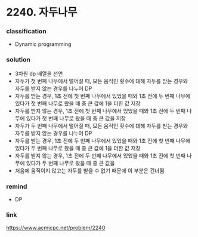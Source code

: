 # 2240. 자두나무

### classification
* Dynamic programming

### solution
* 3차원 dp 배열을 선언
* 자두가 첫 번째 나무에서 떨어질 때, 모든 움직인 횟수에 대해 자두를 받는 경우와 자두를 받지 않는 경우를 나누어 DP
* 자두를 받는 경우, 1초 전에 첫 번째 나무에서 있었을 때와 1초 전에 두 번째 나무에 있다가 첫 번째 나무로 왔을 때 중 큰 값에 1을 더한 값 저장
* 자두를 받지 않는 경우, 1초 전에 첫 번째 나무에서 있었을 때와 1초 전에 두 번째 나무에 있다가 첫 번째 나무로 왔을 때 중 큰 값을 저장
* 자두가 두 번째 나무에서 떨어질 때, 모든 움직인 횟수에 대해 자두를 받는 경우와 자두를 받지 않는 경우를 나누어 DP
* 자두를 받는 경우, 1초 전에 두 번째 나무에서 있었을 때와 1초 전에 첫 번째 나무에 있다가 두 번째 나무로 왔을 때 중 큰 값에 1을 더한 값 저장
* 자두를 받지 않는 경우, 1초 전에 두 번째 나무에서 있었을 때와 1초 전에 첫 번째 나무에 있다가 두 번째 나무로 왔을 때 중 큰 값을 
* 처음에 움직이지 않고는 자두를 받을 수 없기 때문에 이 부분은 건너뜀

### remind
* DP

### link
https://www.acmicpc.net/problem/2240